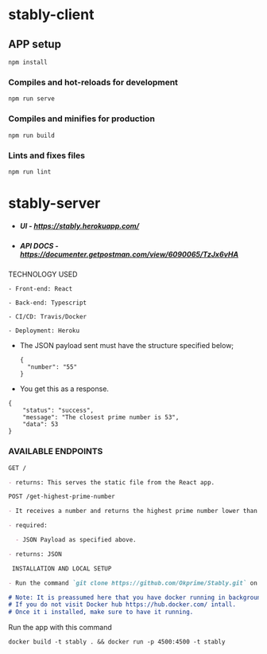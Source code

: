 # stably-client

## APP setup
```
npm install
```

### Compiles and hot-reloads for development
```
npm run serve
```

### Compiles and minifies for production
```
npm run build
```

### Lints and fixes files
```
npm run lint
```

# stably-server

- ##### UI - https://stably.herokuapp.com/

- ##### API DOCS - https://documenter.getpostman.com/view/6090065/TzJx6vHA

TECHNOLOGY USED
```
- Front-end: React

- Back-end: Typescript

- CI/CD: Travis/Docker

- Deployment: Heroku

```

- The JSON payload sent must have the structure specified below;

  ```
  {
    "number": "55"
  }
  ```

- You get this as a response.

```
{
    "status": "success",
    "message": "The closest prime number is 53",
    "data": 53
}
```

### AVAILABLE ENDPOINTS

```markdown
GET / 

- returns: This serves the static file from the React app.
```

```markdown
POST /get-highest-prime-number

- It receives a number and returns the highest prime number lower than the input number 

- required:

  - JSON Payload as specified above.

- returns: JSON
```

```markdown
 INSTALLATION AND LOCAL SETUP

- Run the command `git clone https://github.com/Okprime/Stably.git` on your terminal to clone this repo to your current directory.

# Note: It is preassumed here that you have docker running in background. 
# If you do not visit Docker hub https://hub.docker.com/ intall.
# Once it i installed, make sure to have it running.

```
Run the app with this command
```
docker build -t stably . && docker run -p 4500:4500 -t stably

```
